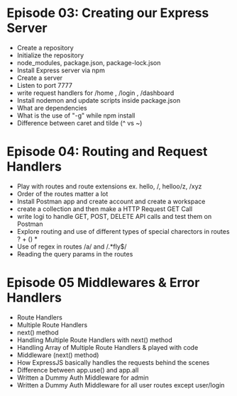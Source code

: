 # Episode 03: Creating our Express Server

- Create a repository
- Initialize the repository
- node_modules, package.json, package-lock.json
- Install Express server via npm
- Create a server
- Listen to port 7777
- write request handlers for /home , /login , /dashboard
- Install nodemon and update scripts inside package.json
- What are dependencies
- What is the use of "-g" while npm install 
- Difference between caret and tilde (^ vs ~)


# Episode 04: Routing and Request Handlers

- Play with routes and route extensions  ex. hello, /, helloo/z, /xyz
- Order of the routes matter a lot
- Install Postman app and create account and create a workspace
- create a collection and then make a HTTP Request GET Call
- write logi to handle GET, POST, DELETE API calls and test them on Postman
- Explore routing and use of different types of special charectors in routes
     ? 
     +
     ()
     *
- Use of regex in routes /a/ and /.*fly$/
- Reading the query params in the routes

# Episode 05 Middlewares & Error Handlers

- Route Handlers
- Multiple Route Handlers
- next() method
- Handling Multiple Route Handlers with next() method
- Handling Array of Multiple Route Handlers & played with code 
- Middleware (next() method)
- How ExpressJS basically handles the requests behind the scenes
- Difference between app.use() and app.all
- Written a Dummy Auth Middleware for admin
- Written a Dummy Auth Middleware for all user routes except user/login
